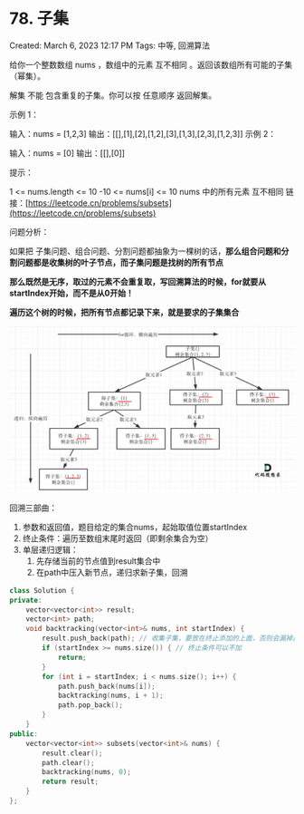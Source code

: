 # 78. 子集

Created: March 6, 2023 12:17 PM
Tags: 中等, 回溯算法

给你一个整数数组 nums ，数组中的元素 互不相同 。返回该数组所有可能的子集（幂集）。

解集 不能 包含重复的子集。你可以按 任意顺序 返回解集。

示例 1：

输入：nums = [1,2,3]
输出：[[],[1],[2],[1,2],[3],[1,3],[2,3],[1,2,3]]
示例 2：

输入：nums = [0]
输出：[[],[0]]

提示：

1 <= nums.length <= 10
-10 <= nums[i] <= 10
nums 中的所有元素 互不相同
链接：[https://leetcode.cn/problems/subsets](https://leetcode.cn/problems/subsets)

问题分析：

如果把 子集问题、组合问题、分割问题都抽象为一棵树的话，**那么组合问题和分割问题都是收集树的叶子节点，而子集问题是找树的所有节点**

**那么既然是无序，取过的元素不会重复取，写回溯算法的时候，for就要从startIndex开始，而不是从0开始！**

**遍历这个树的时候，把所有节点都记录下来，就是要求的子集集合**

![Untitled](Untitled%2025.png)

回溯三部曲：

1. 参数和返回值，题目给定的集合nums，起始取值位置startIndex
2. 终止条件：遍历至数组末尾时返回（即剩余集合为空）
3. 单层递归逻辑：
    1. 先存储当前的节点值到result集合中
    2. 在path中压入新节点，递归求新子集，回溯

```cpp
class Solution {
private:
    vector<vector<int>> result;
    vector<int> path;
    void backtracking(vector<int>& nums, int startIndex) {
        result.push_back(path); // 收集子集，要放在终止添加的上面，否则会漏掉自己
        if (startIndex >= nums.size()) { // 终止条件可以不加
            return;
        }
        for (int i = startIndex; i < nums.size(); i++) {
            path.push_back(nums[i]);
            backtracking(nums, i + 1);
            path.pop_back();
        }
    }
public:
    vector<vector<int>> subsets(vector<int>& nums) {
        result.clear();
        path.clear();
        backtracking(nums, 0);
        return result;
    }
};
```